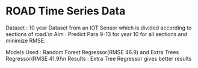 # ROAD Time Series Data

Dataset  :  10 year Dataset from an IOT Sensor which is divided according to sections of road.\n
Aim  :  Predict Para 9-13 for year 10 for all sections and minimize RMSE.

Models Used  :  Random Forest Regressor(RMSE 46.9) and Extra Trees Regressor(RMSE 41.9)\n
Results  :  Extra Tree Regressor gives better results
